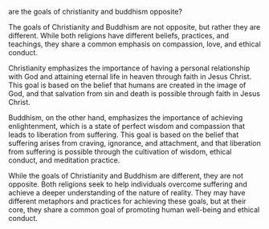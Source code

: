 are the goals of christianity and buddhism opposite?

The goals of Christianity and Buddhism are not opposite, but rather they are different. While both religions have different beliefs, practices, and teachings, they share a common emphasis on compassion, love, and ethical conduct.

Christianity emphasizes the importance of having a personal relationship with God and attaining eternal life in heaven through faith in Jesus Christ. This goal is based on the belief that humans are created in the image of God, and that salvation from sin and death is possible through faith in Jesus Christ.

Buddhism, on the other hand, emphasizes the importance of achieving enlightenment, which is a state of perfect wisdom and compassion that leads to liberation from suffering. This goal is based on the belief that suffering arises from craving, ignorance, and attachment, and that liberation from suffering is possible through the cultivation of wisdom, ethical conduct, and meditation practice.

While the goals of Christianity and Buddhism are different, they are not opposite. Both religions seek to help individuals overcome suffering and achieve a deeper understanding of the nature of reality. They may have different metaphors and practices for achieving these goals, but at their core, they share a common goal of promoting human well-being and ethical conduct.

